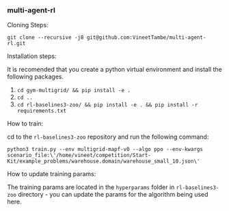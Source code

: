 ### multi-agent-rl

Cloning Steps:
```
git clone --recursive -j8 git@github.com:VineetTambe/multi-agent-rl.git
```

Installation steps:

It is recomended that you create a python virtual environment and install the following packages.

1. `cd gym-multigrid/ && pip install -e .`
2. `cd ..`
3. `cd rl-baselines3-zoo/ && pip install -e . && pip install -r requirements.txt`


How to train:

cd to the  `rl-baselines3-zoo` repository and run the following command:

```
python3 train.py --env multigrid-mapf-v0 --algo ppo --env-kwargs scenario_file:\'/home/vineet/competition/Start-Kit/example_problems/warehouse.domain/warehouse_small_10.json\'
```

How to update training params:

The training params are located in the `hyperparams` folder in `rl-baselines3-zoo` directory - you can update the params for the algorithm being used here.